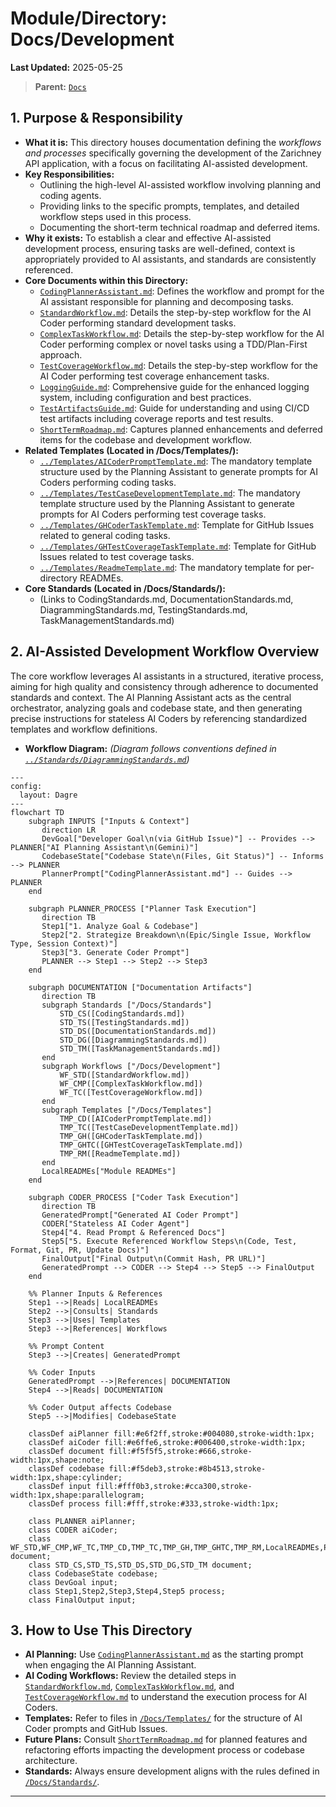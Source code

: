 # Module/Directory: Docs/Development

**Last Updated:** 2025-05-25

> **Parent:** [`Docs`](../README.md)

## 1. Purpose & Responsibility

* **What it is:** This directory houses documentation defining the *workflows and processes* specifically governing the development of the Zarichney API application, with a focus on facilitating AI-assisted development.
* **Key Responsibilities:**
    * Outlining the high-level AI-assisted workflow involving planning and coding agents.
    * Providing links to the specific prompts, templates, and detailed workflow steps used in this process.
    * Documenting the short-term technical roadmap and deferred items.
* **Why it exists:** To establish a clear and effective AI-assisted development process, ensuring tasks are well-defined, context is appropriately provided to AI assistants, and standards are consistently referenced.
* **Core Documents within this Directory:**
    * [`CodingPlannerAssistant.md`](./CodingPlannerAssistant.md): Defines the workflow and prompt for the AI assistant responsible for planning and decomposing tasks.
    * [`StandardWorkflow.md`](./StandardWorkflow.md): Details the step-by-step workflow for the AI Coder performing standard development tasks.
    * [`ComplexTaskWorkflow.md`](./ComplexTaskWorkflow.md): Details the step-by-step workflow for the AI Coder performing complex or novel tasks using a TDD/Plan-First approach.
    * [`TestCoverageWorkflow.md`](./TestCoverageWorkflow.md): Details the step-by-step workflow for the AI Coder performing test coverage enhancement tasks.
    * [`LoggingGuide.md`](./LoggingGuide.md): Comprehensive guide for the enhanced logging system, including configuration and best practices.
    * [`TestArtifactsGuide.md`](./TestArtifactsGuide.md): Guide for understanding and using CI/CD test artifacts including coverage reports and test results.
    * [`ShortTermRoadmap.md`](./ShortTermRoadmap.md): Captures planned enhancements and deferred items for the codebase and development workflow.
* **Related Templates (Located in /Docs/Templates/):**
    * [`../Templates/AICoderPromptTemplate.md`](../Templates/AICoderPromptTemplate.md): The mandatory template structure used by the Planning Assistant to generate prompts for AI Coders performing coding tasks.
    * [`../Templates/TestCaseDevelopmentTemplate.md`](../Templates/TestCaseDevelopmentTemplate.md): The mandatory template structure used by the Planning Assistant to generate prompts for AI Coders performing test coverage tasks.
    * [`../Templates/GHCoderTaskTemplate.md`](../Templates/GHCoderTaskTemplate.md): Template for GitHub Issues related to general coding tasks.
    * [`../Templates/GHTestCoverageTaskTemplate.md`](../Templates/GHTestCoverageTaskTemplate.md): Template for GitHub Issues related to test coverage tasks.
    * [`../Templates/ReadmeTemplate.md`](../Templates/ReadmeTemplate.md): The mandatory template for per-directory READMEs.
* **Core Standards (Located in /Docs/Standards/):**
    * (Links to CodingStandards.md, DocumentationStandards.md, DiagrammingStandards.md, TestingStandards.md, TaskManagementStandards.md)

## 2. AI-Assisted Development Workflow Overview

The core workflow leverages AI assistants in a structured, iterative process, aiming for high quality and consistency through adherence to documented standards and context. The AI Planning Assistant acts as the central orchestrator, analyzing goals and codebase state, and then generating precise instructions for stateless AI Coders by referencing standardized templates and workflow definitions.

* **Workflow Diagram:**
    *(Diagram follows conventions defined in [`../Standards/DiagrammingStandards.md`](../Standards/DiagrammingStandards.md))*

```mermaid
---
config:
  layout: Dagre
---
flowchart TD
    subgraph INPUTS ["Inputs & Context"]
       direction LR
       DevGoal["Developer Goal\n(via GitHub Issue)"] -- Provides --> PLANNER["AI Planning Assistant\n(Gemini)"]
       CodebaseState["Codebase State\n(Files, Git Status)"] -- Informs --> PLANNER
       PlannerPrompt["CodingPlannerAssistant.md"] -- Guides --> PLANNER
    end

    subgraph PLANNER_PROCESS ["Planner Task Execution"]
       direction TB
       Step1["1. Analyze Goal & Codebase"]
       Step2["2. Strategize Breakdown\n(Epic/Single Issue, Workflow Type, Session Context)"]
       Step3["3. Generate Coder Prompt"]
       PLANNER --> Step1 --> Step2 --> Step3
    end

    subgraph DOCUMENTATION ["Documentation Artifacts"]
       direction TB
       subgraph Standards ["/Docs/Standards"]
           STD_CS([CodingStandards.md])
           STD_TS([TestingStandards.md])
           STD_DS([DocumentationStandards.md])
           STD_DG([DiagrammingStandards.md])
           STD_TM([TaskManagementStandards.md])
       end
       subgraph Workflows ["/Docs/Development"]
           WF_STD([StandardWorkflow.md])
           WF_CMP([ComplexTaskWorkflow.md])
           WF_TC([TestCoverageWorkflow.md])
       end
       subgraph Templates ["/Docs/Templates"]
           TMP_CD([AICoderPromptTemplate.md])
           TMP_TC([TestCaseDevelopmentTemplate.md])
           TMP_GH([GHCoderTaskTemplate.md])
           TMP_GHTC([GHTestCoverageTaskTemplate.md])
           TMP_RM([ReadmeTemplate.md])
       end
       LocalREADMEs["Module READMEs"]
    end

    subgraph CODER_PROCESS ["Coder Task Execution"]
       direction TB
       GeneratedPrompt["Generated AI Coder Prompt"]
       CODER["Stateless AI Coder Agent"]
       Step4["4. Read Prompt & Referenced Docs"]
       Step5["5. Execute Referenced Workflow Steps\n(Code, Test, Format, Git, PR, Update Docs)"]
       FinalOutput["Final Output\n(Commit Hash, PR URL)"]
       GeneratedPrompt --> CODER --> Step4 --> Step5 --> FinalOutput
    end

    %% Planner Inputs & References
    Step1 -->|Reads| LocalREADMEs
    Step2 -->|Consults| Standards
    Step3 -->|Uses| Templates
    Step3 -->|References| Workflows

    %% Prompt Content
    Step3 -->|Creates| GeneratedPrompt

    %% Coder Inputs
    GeneratedPrompt -->|References| DOCUMENTATION
    Step4 -->|Reads| DOCUMENTATION

    %% Coder Output affects Codebase
    Step5 -->|Modifies| CodebaseState

    classDef aiPlanner fill:#e6f2ff,stroke:#004080,stroke-width:1px;
    classDef aiCoder fill:#e6ffe6,stroke:#006400,stroke-width:1px;
    classDef document fill:#f5f5f5,stroke:#666,stroke-width:1px,shape:note;
    classDef codebase fill:#f5deb3,stroke:#8b4513,stroke-width:1px,shape:cylinder;
    classDef input fill:#fff0b3,stroke:#cca300,stroke-width:1px,shape:parallelogram;
    classDef process fill:#fff,stroke:#333,stroke-width:1px;

    class PLANNER aiPlanner;
    class CODER aiCoder;
    class WF_STD,WF_CMP,WF_TC,TMP_CD,TMP_TC,TMP_GH,TMP_GHTC,TMP_RM,LocalREADMEs,PlannerPrompt,GeneratedPrompt document;
    class STD_CS,STD_TS,STD_DS,STD_DG,STD_TM document;
    class CodebaseState codebase;
    class DevGoal input;
    class Step1,Step2,Step3,Step4,Step5 process;
    class FinalOutput input;

```

## 3\. How to Use This Directory

  * **AI Planning:** Use [`CodingPlannerAssistant.md`](https://www.google.com/search?q=./CodingPlannerAssistant.md) as the starting prompt when engaging the AI Planning Assistant.
  * **AI Coding Workflows:** Review the detailed steps in [`StandardWorkflow.md`](https://www.google.com/search?q=./StandardWorkflow.md), [`ComplexTaskWorkflow.md`](https://www.google.com/search?q=./ComplexTaskWorkflow.md), and [`TestCoverageWorkflow.md`](https://www.google.com/search?q=./TestCoverageWorkflow.md) to understand the execution process for AI Coders.
  * **Templates:** Refer to files in [`/Docs/Templates/`](https://www.google.com/search?q=../Templates/) for the structure of AI Coder prompts and GitHub Issues.
  * **Future Plans:** Consult [`ShortTermRoadmap.md`](https://www.google.com/search?q=./ShortTermRoadmap.md) for planned features and refactoring efforts impacting the development process or codebase architecture.
  * **Standards:** Always ensure development aligns with the rules defined in [`/Docs/Standards/`](https://www.google.com/search?q=../Standards/).

-----
